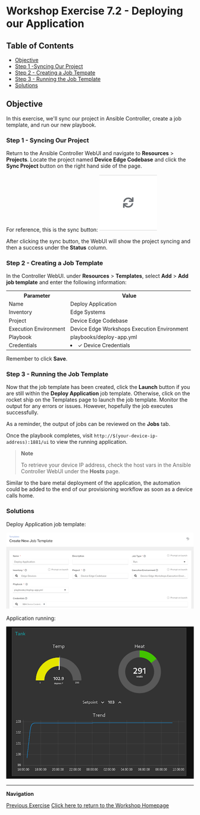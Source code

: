 # Workshop Exercise 7.2 - Deploying our Application

## Table of Contents

* [Objective](#objective)
* [Step 1 -Syncing Our Project](#step-1---syncing-our-project)
* [Step 2 - Creating a Job Tempate](#step-2---creating-a-job-template)
* [Step 3 - Running the Job Template](#step-3---running-the-job-template)
* [Solutions](#solutions)

## Objective

In this exercise, we'll sync our project in Ansible Controller, create a job template, and run our new playbook.

### Step 1 - Syncing Our Project

Return to the Ansible Controller WebUI and navigate to **Resources** > **Projects**. Locate the project named **Device Edge Codebase** and click the **Sync Project** button on the right hand side of the page.

For reference, this is the sync button:
![Sync Button](../images/sync-button.png)

After clicking the sync button, the WebUI will show the project syncing and then a success under the **Status** column.

### Step 2 - Creating a Job Template

In the Controller WebUI. under **Resources** > **Templates**, select **Add** > **Add job template** and enter the following information:

<table>
  <tr>
    <th>Parameter</th>
    <th>Value</th>
  </tr>
  <tr>
    <td>Name</td>
    <td>Deploy Application</td>
  </tr>
  <tr>
    <td>Inventory</td>
    <td>Edge Systems</td>
  </tr>
  <tr>
    <td>Project</td>
    <td>Device Edge Codebase</td>
  </tr>
  <tr>
    <td>Execution Environment</td>
    <td>Device Edge Workshops Execution Environment</td>
  </tr>
  <tr>
    <td>Playbook</td>
    <td>playbooks/deploy-app.yml</td>
  </tr>
  <tr>
    <td>Credentials</td>
    <td><li>✓ Device Credentials</li></td>
  </tr>
</table>

Remember to click **Save**.

### Step 3 - Running the Job Template

Now that the job template has been created, click the **Launch** button if you are still within the **Deploy Application** job template. Otherwise, click on the rocket ship on the Templates page to launch the job template. Monitor the output for any errors or issues. However, hopefully the job executes successfully.

As a reminder, the output of jobs can be reviewed on the **Jobs** tab.

Once the playbook completes, visit `http://$(your-device-ip-address):1881/ui` to view the running application.

> **Note**
>
> To retrieve your device IP address, check the host vars in the Ansible Controller WebUI under the **Hosts** page.

Similar to the bare metal deployment of the application, the automation could be added to the end of our provisioning workflow as soon as a device calls home.

### Solutions

Deploy Application job template:

![Deploy Application Job Template](../images/deploy-app-job-template.png)

Application running:

![App Running](../images/app-running.png)

---
**Navigation**

[Previous Exercise](../7.1-containerized-app-automation)
[Click here to return to the Workshop Homepage](../README.md)
